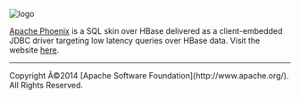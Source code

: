 ![logo](http://phoenix.incubator.apache.org/images/logo.png)

[Apache Phoenix](http://phoenix.incubator.apache.org/) is a SQL skin over HBase delivered as a client-embedded JDBC driver targeting low latency queries over HBase data. Visit the website [here](http://phoenix.incubator.apache.org/).

<hr/>
Copyright Â©2014 [Apache Software Foundation](http://www.apache.org/). All Rights Reserved.

